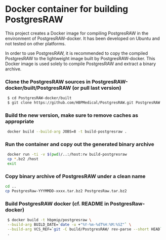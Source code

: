 # Docker container for building PostgresRAW

This project creates a Docker image for compiling PostgresRAW in the environment of PostgresRAW-docker. It has been developed on Ubuntu and not tested on other platforms.

In order to use PostgresRAW, it is recommended to copy the compiled PostgresRAW to the lightweight image built by PostgresRAW-docker. This Docker image is used solely to compile PostgresRAW and extract a binary archive.

### Clone the PostgresRAW sources in PostgresRAW-docker/built/PostgresRAW (or pull last version)

```sh
 $ cd PostgresRAW-docker/built
 $ git clone https://github.com/HBPMedical/PostgresRAW.git PostgresRAW
```
    
### Build the new version, make sure to remove caches as appropriate
    
```sh
 docker build --build-arg JOBS=8 -t build-postgresraw .
```

### Run the container and copy out the generated binary archive

```sh
 docker run -ti -v $(pwd)/..:/host:rw build-postgresraw
 cp *.bz2 /host
 exit
```

### Copy binary archive of PostgresRAW under a clean name

   ```sh
   cd ..
   cp PostgresRaw-YYYMMDD-xxxx.tar.bz2 PostgresRaw.tar.bz2
   ```

### Build PostgresRAW docker (cf. README in PostgresRaw-docker)
   
```sh
 $ docker build -t hbpmip/postgresraw \
 --build-arg BUILD_DATE=`date -u +"%Y-%m-%dT%H:%M:%SZ"` \
 --build-arg VCS_REF=`git -C build/PostgresRAW/ rev-parse --short HEAD` \
 .
```